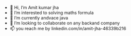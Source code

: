 - 👋 Hi, I’m Amit kumar jha
- 👀 I’m interested to solving maths formula
- 🌱 I’m currently andvace java
- 💞️ I’m looking to collaborate on any backand company
- 📫 you reach me by  linkedin.com/in/amit-jha-46339b216

<!---
amitjha1305/amitjha1305 is a ✨ special ✨ repository because its `README.md` (this file) appears on your GitHub profile.
You can click the Preview link to take a look at your changes.
--->
